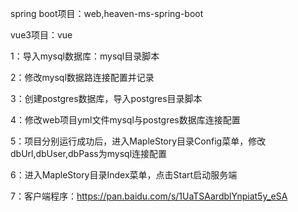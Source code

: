 spring boot项目：web,heaven-ms-spring-boot

vue3项目：vue

1：导入mysql数据库：mysql目录脚本

2：修改mysql数据路连接配置并记录

3：创建postgres数据库，导入postgres目录脚本

4：修改web项目yml文件mysql与postgres数据库连接配置

5：项目分别运行成功后，进入MapleStory目录Config菜单，修改dbUrl,dbUser,dbPass为mysql连接配置

6：进入MapleStory目录Index菜单，点击Start启动服务端

7：客户端程序：https://pan.baidu.com/s/1UaTSAardblYnpiat5y_eSA
